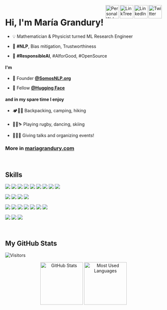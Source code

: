 <a href="https://twitter.com/mariagrandury" target="_blank" rel="nofollow">
  <img align="right" alt="Twitter" height="43px" src="https://cdn.worldvectorlogo.com/logos/twitter-6.svg" /></a>
<a href="https://www.linkedin.com/in/mariagrandury" target="_blank" rel="nofollow">
  <img align="right" alt="LinkedIn" height="43px" src="https://cdn.worldvectorlogo.com/logos/linkedin-icon-2.svg" /></a>
<a href="https://linktr.ee/mariagrandury" target="_blank" rel="nofollow">
  <img align="right" alt="LinkTree" height="43px" src="https://cdn.worldvectorlogo.com/logos/linktree-2.svg" /></a>
<a href="https://mariagrandury.com" target="_blank" rel="nofollow">
  <img align="right" alt="Personal Website" height="43px" src="https://www.mariagrandury.com/favicon.svg" /></a>

# Hi, I'm María Grandury!

- 💡  Mathematician & Physicist turned ML Research Engineer

- 🎯  **#NLP**, Bias mitigation, Trustworthiness

- 💚  **#ResponsibleAI**, #AIforGood, #OpenSource

#### I'm

- 🚀  Founder [**@SomosNLP.org**](https://www.somosnlp.org)

- 🤗  Fellow [**@Hugging Face**](https://hf.co/mariagrandury)

#### and in my spare time I enjoy

- 🏕️🌼🥾 Backpacking, camping, hiking

- 🏉💃⛷️ Playing rugby, dancing, skiing

- 🎤🤓💡 Giving talks and organizing events!

### More in [mariagrandury.com](https://www.mariagrandury.com/)

</br>

## Skills
![](https://img.shields.io/badge/Python-Python3-informational?&style=flat&logo=python&logoColor=white&color=00cccc)
![](https://img.shields.io/badge/Python-NumPy-informational?style=flat&logo=numpy&logoColor=white&color=00cccc)
![](https://img.shields.io/badge/Python-Pandas-informational?style=flat&logo=pandas&logoColor=white&color=00cccc)
![](https://img.shields.io/badge/Python-SciPy-informational?style=flat&logo=python&logoColor=white&color=00cccc)
![](https://img.shields.io/badge/Python-Matplotlib-informational?style=flat&logo=python&logoColor=white&color=00cccc)
![](https://img.shields.io/badge/Python-Seaborn-informational?style=flat&logo=python&logoColor=white&color=00cccc)
![](https://img.shields.io/badge/Python-Scikit--learn-informational?style=flat&logo=scikit-learn&logoColor=white&color=00cccc)
![](https://img.shields.io/badge/Python-Keras-informational?style=flat&logo=keras&logoColor=white&color=00cccc)
![](https://img.shields.io/badge/Python-TensorFlow-informational?style=flat&logo=tensorflow&logoColor=white&color=00cccc)

![](https://img.shields.io/badge/Data-MySQL-informational?style=flat&logo=MySQL&logoColor=white&color=00cccc)
![](https://img.shields.io/badge/DataViz-Tableau-informational?style=flat&logo=tableau&logoColor=white&color=00cccc)
![](https://img.shields.io/badge/Apps-Flask-informational?style=flat&logo=flask&logoColor=white&color=00cccc)
![](https://img.shields.io/badge/Apps-Docker-informational?style=flat&logo=docker&logoColor=white&color=00cccc)

![](https://img.shields.io/badge/VCS-Git-informational?style=flat&logo=git&logoColor=white&color=00cccc)
![](https://img.shields.io/badge/IDE-PyCharm-informational?style=flat&logo=pycharm&logoColor=white&color=00cccc)
![](https://img.shields.io/badge/IDE-Jupyter--Notebook-informational?style=flat&logo=Jupyter&logoColor=white&color=00cccc)
![](https://img.shields.io/badge/Test-Pytest-informational?style=flat&logo=pytest&logoColor=white&color=00cccc)
![](https://img.shields.io/badge/Test-Unittest-informational?style=flat&logo=unittest&logoColor=white&color=00cccc)
![](https://img.shields.io/badge/CI-Circle--CI-informational?style=flat&logo=CircleCi&logoColor=white&color=00cccc)
![](https://img.shields.io/badge/Docs-Sphinx-informational?style=flat&logo=Sphinx&logoColor=white&color=00cccc)

![](https://img.shields.io/badge/AWS-S3-informational?style=flat&logo=Amazon-AWS&logoColor=white&color=00cccc)
![](https://img.shields.io/badge/AWS-Lambda-informational?style=flat&logo=Amazon-AWS&logoColor=white&color=00cccc)
![](https://img.shields.io/badge/AWS-CloudFront-informational?style=flat&logo=Amazon-AWS&logoColor=white&color=00cccc)

</br>

## My GitHub Stats

![Visitors](https://visitor-badge.glitch.me/badge?page_id=mariagrandury.mariagrandury)

<!-- Themes: https://github.com/anuraghazra/github-readme-stats/blob/master/themes/README.md -->

<p align="center"> 
  <img height="137px" src="https://github-readme-stats.vercel.app/api?username=mariagrandury&show_icons=true&theme=react&count_private=true" alt="GitHub Stats" >
  <img height="137px" src= "https://github-readme-stats.vercel.app/api/top-langs/?username=mariagrandury&layout=compact&theme=react&langs_count=6" alt="Most Used Languages" >
</p>

